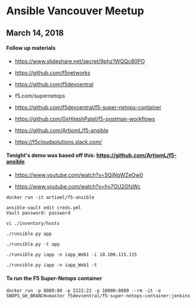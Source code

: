 # Ansible Vancouver Meetup

## March 14, 2018

#### Follow up materials

* https://www.slideshare.net/secret/9phz1WQQc80PO

* https://github.com/f5networks

* https://github.com/f5devcentral

* f5.com/supernetops

* https://github.com/f5devcentral/f5-super-netops-container

* https://github.com/0xHiteshPatel/f5-postman-workflows

* https://github.com/ArtiomL/f5-ansible

* https://f5cloudsolutions.slack.com/

#### Tonight's demo was based off this: https://github.com/ArtiomL/f5-ansible

* https://www.youtube.com/watch?v=5QiNgWZeOw0

* https://www.youtube.com/watch?v=hy7GU2GfsWc

```
docker run -it artioml/f5-ansible

ansible-vault edit creds.yml
Vault password: password

vi ./inventory/hosts
```


```
./runsible.py app

./runsible.py -t app
```

```
./runsible.py iapp -n iapp_Web1 -i 10.100.115.115

./runsible.py iapp -n iapp_Web1 -t
```


#### To run the F5 Super-Netops container
```
docker run -p 8080:80 -p 2222:22 -p 10000:8080 --rm -it -e SNOPS_GH_BRANCH=master f5devcentral/f5-super-netops-container:jenkins
```
